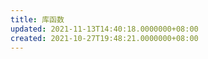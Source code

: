```yaml
---
title: 库函数
updated: 2021-11-13T14:40:18.0000000+08:00
created: 2021-10-27T19:48:21.0000000+08:00
---
```



